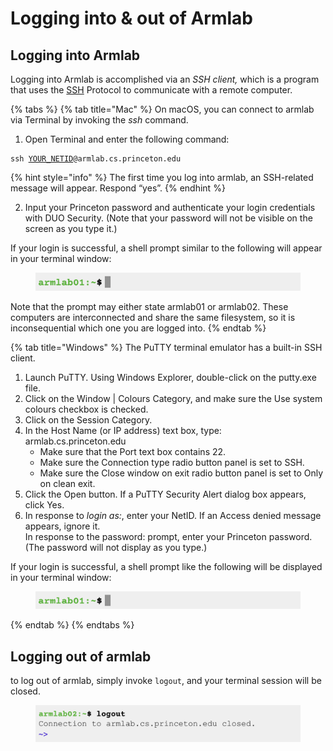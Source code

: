# Logging into & out of Armlab

## Logging into Armlab

Logging into Armlab is accomplished via an _SSH client,_ which is a program that uses the [SSH](ssh-protocol.md) Protocol to communicate with a remote computer.

{% tabs %}
{% tab title="Mac" %}
On macOS, you can connect to armlab via Terminal by invoking the _ssh_ command.

1. Open Terminal and enter the following command:

<pre class="language-bash"><code class="lang-bash">ssh <a data-footnote-ref href="#user-content-fn-1">YOUR_NETID</a>@armlab.cs.princeton.edu
</code></pre>

{% hint style="info" %}
The first time you log into armlab, an SSH-related message will appear. Respond “yes”.
{% endhint %}

2. Input your Princeton password and authenticate your login credentials with DUO Security. (Note that your password will not be visible on the screen as you type it.)

If your login is successful, a shell prompt similar to the following will appear in your terminal window:

<figure><img src="../../../.gitbook/assets/Screenshot 2023-04-23 at 3.12.10 PM.png" alt=""><figcaption></figcaption></figure>

Note that the prompt may either state armlab01 or armlab02. These computers are interconnected and share the same filesystem, so it is inconsequential which one you are logged into.
{% endtab %}

{% tab title="Windows" %}
The PuTTY terminal emulator has a built-in SSH client.

1. Launch PuTTY. Using Windows Explorer, double-click on the putty.exe file.
2. Click on the Window | Colours Category, and make sure the Use system colours checkbox is checked.
3. Click on the Session Category.
4. In the Host Name (or IP address) text box, type:\
   armlab.cs.princeton.edu
   * Make sure that the Port text box contains 22.
   * Make sure the Connection type radio button panel is set to SSH.
   * Make sure the Close window on exit radio button panel is set to Only on clean exit.
5. Click the Open button. If a PuTTY Security Alert dialog box appears, click Yes.
6. In response to _login as:_, enter your NetID. If an Access denied message appears, ignore it.\
   In response to the password: prompt, enter your Princeton password. (The password will not display as you type.)

If your login is successful, a shell prompt like the following will be displayed in your terminal window:

<figure><img src="../../../.gitbook/assets/Screenshot 2023-04-23 at 3.12.10 PM.png" alt=""><figcaption></figcaption></figure>
{% endtab %}
{% endtabs %}

## Logging out of armlab

to log out of armlab, simply invoke `logout`, and your terminal session will be closed.

<figure><img src="../../../.gitbook/assets/Screenshot 2023-05-09 at 3.44.12 PM.png" alt=""><figcaption></figcaption></figure>

[^1]: Replace with your real NetID.
